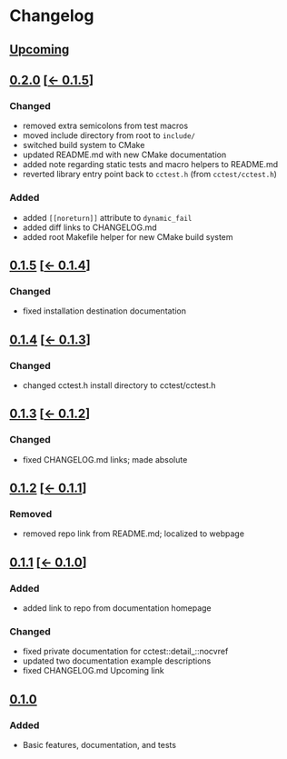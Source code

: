 # Changelog

## [Upcoming](https://github.com/jpcx/cctest/compare/0.2.0...devel)

## [0.2.0](https://github.com/jpcx/cctest/releases/tag/0.2.0) \[[<- 0.1.5](https://github.com/jpcx/cctest/compare/0.1.5...0.2.0)\]

### Changed

- removed extra semicolons from test macros
- moved include directory from root to `include/`
- switched build system to CMake
- updated README.md with new CMake documentation
- added note regarding static tests and macro helpers to README.md
- reverted library entry point back to `cctest.h` (from `cctest/cctest.h`)

### Added

- added `[[noreturn]]` attribute to `dynamic_fail`
- added diff links to CHANGELOG.md
- added root Makefile helper for new CMake build system

## [0.1.5](https://github.com/jpcx/cctest/releases/tag/0.1.5) \[[<- 0.1.4](https://github.com/jpcx/cctest/compare/0.1.4...0.1.5)\]

### Changed

- fixed installation destination documentation

## [0.1.4](https://github.com/jpcx/cctest/releases/tag/0.1.4) \[[<- 0.1.3](https://github.com/jpcx/cctest/compare/0.1.3...0.1.4)\]

### Changed

- changed cctest.h install directory to cctest/cctest.h

## [0.1.3](https://github.com/jpcx/cctest/releases/tag/0.1.3) \[[<- 0.1.2](https://github.com/jpcx/cctest/compare/0.1.2...0.1.3)\]

### Changed

- fixed CHANGELOG.md links; made absolute

## [0.1.2](https://github.com/jpcx/cctest/releases/tag/0.1.2) \[[<- 0.1.1](https://github.com/jpcx/cctest/compare/0.1.1...0.1.2)\]

### Removed

- removed repo link from README.md; localized to webpage

## [0.1.1](https://github.com/jpcx/cctest/releases/tag/0.1.1) \[[<- 0.1.0](https://github.com/jpcx/cctest/compare/0.1.0...0.1.1)\]

### Added

- added link to repo from documentation homepage

### Changed

- fixed private documentation for cctest::detail_::nocvref
- updated two documentation example descriptions
- fixed CHANGELOG.md Upcoming link

## [0.1.0](https://github.com/jpcx/cctest/releases/tag/0.1.0)

### Added

- Basic features, documentation, and tests
